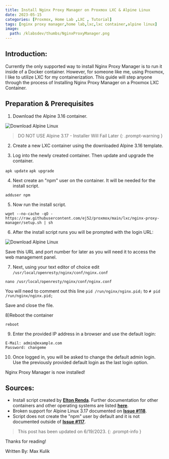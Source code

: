 ```yaml
---
title: Install Nginx Proxy Manager on Proxmox LXC & Alpine Linux
date: 2023-05-15
categories: [Proxmox, Home Lab ,LXC , Tutorial]
tags: [nginx proxy manager,home lab,lxc,lxc container,alpine linux]
image:
  path: /klabsdev/thumbs/NginxProxyManager.png
---
```


## Introduction: 
Currently the only supported way to install Nginx Proxy Manager is to run it inside of a Docker container. However, for someone like me, using Proxmox, I like to utilize LXC for my containerization. This guide will step anyone through the process of Installing Nginx Proxy Manager on a Proxmox LXC Container. 

## Preparation & Prerequisites 

1) Download the Alpine 3.16 container.

![Download Alpine Linux](/klabsdev/images/NginxProxyManager/NginxProxyManager1.png)

> DO NOT USE Alpine 3.17 - Installer Will Fail Later
{: .prompt-warning }

2) Create a new LXC container using the downloaded Alpine 3.16 template. 

3) Log into the newly created container. Then update and upgrade the container. 

`apk update` 
`apk upgrade`

4) Next create an "npm" user on the container. It will be needed for the install script. 

`adduser npm`

5) Now run the install script. 

```
wget --no-cache -qO - https://raw.githubusercontent.com/ej52/proxmox/main/lxc/nginx-proxy-manager/setup.sh | sh
```

6) After the install script runs you will be prompted with the login URL:

![Download Alpine Linux](/klabsdev/images/NginxProxyManager/NginxProxyManager2.png)

Save this URL and port number for later as you will need it to access the web management panel. 

7) Next, using your text editor of choice edit `/usr/local/openresty/nginx/conf/nginx.conf`

```
nano /usr/local/openresty/nginx/conf/nginx.conf 
```

You will need to comment out this line 
`pid /run/nginx/nginx.pid;`
to
`# pid /run/nginx/nginx.pid;`

Save and close the file. 

8)Reboot the container 

```
reboot
```

9) Enter the provided IP address in a browser and use the default login: 

```
E-Mail: admin@example.com
Password: changeme
```

10) Once logged in, you will be asked to change the default admin login. Use the previously provided default login as the last login option.

Nginx Proxy Manager is now installed! 

## Sources: 

- Install script created by [**Elton Renda**](https://github.com/ej52). Further documentation for other containers and other operating systems are listed [**here**](https://github.com/ej52/proxmox-scripts/blob/main/lxc/nginx-proxy-manager/README.md).
- Broken support for Alpine Linux 3.17 documented on [**Issue #118**](https://github.com/ej52/proxmox-scripts/issues/118).
- Script does not create the "npm" user by default and it is not documented outside of [**Issue #117**](https://github.com/ej52/proxmox-scripts/issues/117).


> This post has been updated on 6/19/2023.
{: .prompt-info }

Thanks for reading!

Written By: Max Kulik